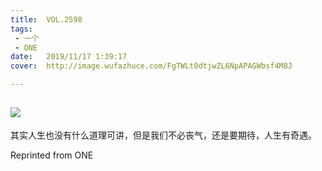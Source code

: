 ```yaml
---
title:	VOL.2598
tags:
 - 一个
 - ONE
date:	2019/11/17 1:39:17
cover:	http://image.wufazhuce.com/FgTWLt0dtjwZL6NpAPAGWbsf4M8J

---
```

![](http://image.wufazhuce.com/FgTWLt0dtjwZL6NpAPAGWbsf4M8J)
---

其实人生也没有什么道理可讲，但是我们不必丧气，还是要期待，人生有奇遇。
 
Reprinted from ONE
